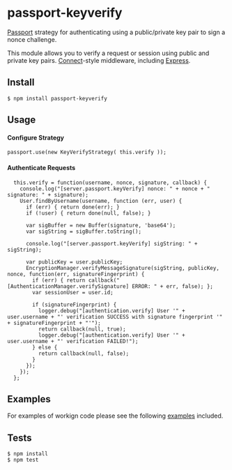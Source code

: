 # passport-keyverify

[Passport](http://passportjs.org/) strategy for authenticating using a public/private key pair to sign a nonce challenge.

This module allows you to verify a request or session using public and private key
pairs.
[Connect](http://www.senchalabs.org/connect/)-style middleware, including
[Express](http://expressjs.com/).

## Install

    $ npm install passport-keyverify

## Usage

#### Configure Strategy
```
passport.use(new KeyVerifyStrategy( this.verify ));
```

#### Authenticate Requests

```
  this.verify = function(username, nonce, signature, callback) {
    console.log("[server.passport.keyVerify] nonce: " + nonce + " signature: " + signature);
    User.findByUsername(username, function (err, user) {
      if (err) { return done(err); }
      if (!user) { return done(null, false); }

      var sigBuffer = new Buffer(signature, 'base64');
      var sigString = sigBuffer.toString();

      console.log("[server.passport.keyVerify] sigString: " + sigString);

      var publicKey = user.publicKey;
      EncryptionManager.verifyMessageSignature(sigString, publicKey, nonce, function(err, signatureFingerprint) {
        if (err) { return callback("[AuthenticationManager.verifySignature] ERROR: " + err, false); };
        var sessionUser = user.id;

        if (signatureFingerprint) {
          logger.debug("[authentication.verify] User '" + user.username + "' verification SUCCESS with signature fingerprint '" + signatureFingerprint + "'");
          return callback(null, true);
          logger.debug("[authentication.verify] User '" + user.username + "' verification FAILED!");
        } else {
          return callback(null, false);
        }
      });
    });
  };
```

## Examples

For examples of workign code please see the following [examples](https://github.com/phutchins/passport-keyverify) included.

## Tests

    $ npm install
    $ npm test
